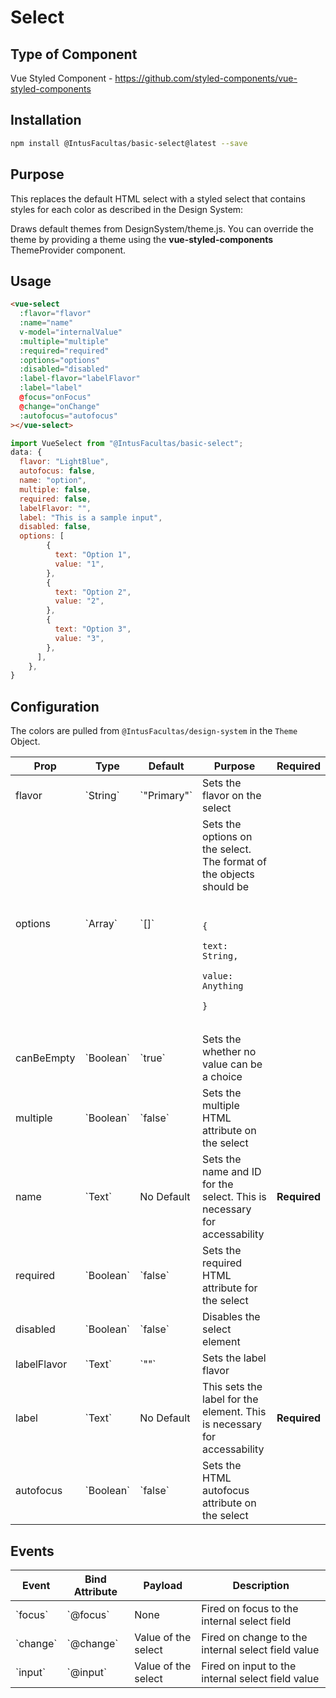 # Select

## Type of Component

Vue Styled Component - https://github.com/styled-components/vue-styled-components

## Installation

```bash
npm install @IntusFacultas/basic-select@latest --save
```

## Purpose

This replaces the default HTML select with a styled select that contains styles for each color as described in the Design System:

Draws default themes from DesignSystem/theme.js. You can override the theme by providing a theme using the **vue-styled-components** ThemeProvider component.

## Usage

```html
<vue-select
  :flavor="flavor"
  :name="name"
  v-model="internalValue"
  :multiple="multiple"
  :required="required"
  :options="options"
  :disabled="disabled"
  :label-flavor="labelFlavor"
  :label="label"
  @focus="onFocus"
  @change="onChange"
  :autofocus="autofocus"
></vue-select>
```

```javascript
import VueSelect from "@IntusFacultas/basic-select";
data: {
  flavor: "LightBlue",
  autofocus: false,
  name: "option",
  multiple: false,
  required: false,
  labelFlavor: "",
  label: "This is a sample input",
  disabled: false,
  options: [
        {
          text: "Option 1",
          value: "1",
        },
        {
          text: "Option 2",
          value: "2",
        },
        {
          text: "Option 3",
          value: "3",
        },
      ],
    },
}
```

## Configuration

The colors are pulled from `@IntusFacultas/design-system` in the `Theme` Object.

<table>
    <thead>
        <tr>
            <th>Prop</th>
            <th>Type</th>
            <th>Default</th>
            <th>Purpose</th>
            <th>Required</th>
        </tr>
    </thead>
    <tbody>
        <tr>
          <td>flavor</td>
          <td>`String`</td>
          <td>`"Primary"`</td>
          <td>Sets the flavor on the select</td>
          <td>&nbsp;</td>
        </tr>
        <tr>
          <td>options</td>
          <td>`Array`</td>
          <td>`[]`</td>
          <td>Sets the options on the select. The format of the objects should be<br>
          <pre>
          <code>
            {
              text: String,
              value: Anything
            }
          </code></pre></td>
          <td>&nbsp;</td>
        </tr>
        <tr>
          <td>canBeEmpty</td>
          <td>`Boolean`</td>
          <td>`true`</td>
          <td>Sets the whether no value can be a choice</td>
          <td>&nbsp;</td>
        </tr>
        <tr>
          <td>multiple</td>
          <td>`Boolean`</td>
          <td>`false`</td>
          <td>Sets the multiple HTML attribute on the select</td>
          <td>&nbsp;</td>
        </tr>
        <tr>
          <td>name</td>
          <td>`Text`</td>
          <td>No Default</td>
          <td>Sets the name and ID for the select. This is necessary for accessability</td>
          <td><b>Required</b></td>
        </tr>
        <tr>
          <td>required</td>
          <td>`Boolean`</td>
          <td>`false`</td>
          <td>Sets the required HTML attribute for the select</td>
          <td>&nbsp;</td>
        </tr>
        <tr>
          <td>disabled</td>
          <td>`Boolean`</td>
          <td>`false`</td>
          <td>Disables the select element</td>
          <td>&nbsp;</td>
        </tr>
        <tr>
          <td>labelFlavor</td>
          <td>`Text`</td>
          <td>`""`</td>
          <td>Sets the label flavor</td>
          <td>&nbsp;</td>
        </tr>
        <tr>
          <td>label</td>
          <td>`Text`</td>
          <td>No Default</td>
          <td>This sets the label for the element. This is necessary for accessability</td>
          <td><b>Required</b></td>
        </tr>
        <tr>
          <td>autofocus</td>
          <td>`Boolean`</td>
          <td>`false`</td>
          <td>Sets the HTML autofocus attribute on the select</td>
          <td>&nbsp;</td>
        </tr>
    </tbody>
</table>

## Events

<table>
    <thead>
        <tr>
            <th>Event</th>
            <th>Bind Attribute</th>
            <th>Payload</th>
            <th>Description</th>
        </tr>
    </thead>
    <tbody>
        <tr>
            <td>`focus`</td>
            <td>`@focus`</td>
            <td>None</td>
            <td>Fired on focus to the internal select field</td>
        </tr>
        <tr>
            <td>`change`</td>
            <td>`@change`</td>
            <td>Value of the select</td>
            <td>Fired on change to the internal select field value</td>
        </tr>
        <tr>
            <td>`input`</td>
            <td>`@input`</td>
            <td>Value of the select</td>
            <td>Fired on input to the internal select field value</td>
        </tr>
    </tbody>
</table>
